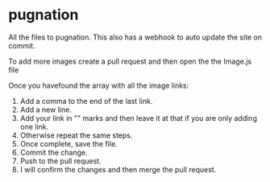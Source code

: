 pugnation
=========

All the files to pugnation. This also has a webhook to auto update the site on commit.


To add more images create a pull request and then open the the Image.js file

Once you havefound the array with all the image links:
1. Add a comma to the end of the last link.
2. Add a new line.
3. Add your link in "" marks and then leave it at that if you are only adding one link.
4. Otherwise repeat the same steps.
5. Once complete, save the file.
6. Commit the change.
7. Push to the pull request.
8. I will confirm the changes and then merge the pull request.
